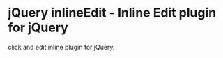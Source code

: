 jQuery inlineEdit - Inline Edit plugin for jQuery
=============

click and edit inline plugin for jQuery.
